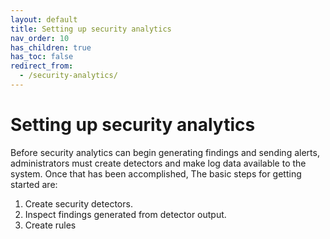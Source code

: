 ```yaml
---
layout: default
title: Setting up security analytics
nav_order: 10
has_children: true
has_toc: false
redirect_from:
  - /security-analytics/
---
```


# Setting up security analytics

Before security analytics can begin generating findings and sending alerts, administrators must create detectors and make log data available to the system. Once that has been accomplished, The basic steps for getting started are:

1. Create security detectors.
1. Inspect findings generated from detector output.
1.  Create rules



